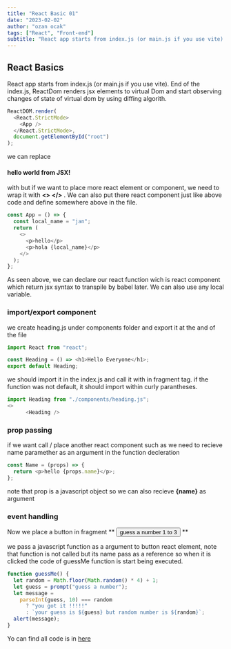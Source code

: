 ```yaml
---
title: "React Basic 01"
date: "2023-02-02"
author: "ozan ocak"
tags: ["React", "Front-end"]
subtitle: "React app starts from index.js (or main.js if you use vite)..."
---
```


## React Basics

React app starts from index.js (or main.js if you use vite). End of the index.js, ReactDom renders jsx elements to virtual Dom
and start observing changes of state of virtual dom by using diffing algorith.

```javascript
ReactDOM.render(
  <React.StrictMode>
    <App />
  </React.StrictMode>,
  document.getElementById("root")
);
```

we can replace **<h4>hello world from JSX!</h4>** with <App/> but if we want to place more react element or component, we need to wrap
it with **<> </>** . We can also put there react component just like above code and define <App /> somewhere above in the file.

```javascript
const App = () => {
  const local_name = "jan";
  return (
    <>
      <p>hello</p>
      <p>hola {local_name}</p>
    </>
  );
};
```

As seen above, we can declare our react function wich is react component which return jsx syntax to transpile by babel later. We can also use any local
variable.

### import/export component

we create heading.js under components folder and export it at the and of the file

```javascript
import React from "react";

const Heading = () => <h1>Hello Everyone</h1>;
export default Heading;
```

we should import it in the index.js and call it with in fragment tag. if the function was not default, it should import within
curly parantheses.

```javascript
import Heading from "./components/heading.js";
<>
      <Heading />
```

### prop passing

if we want call / place another react component such as **<Name name="jane" />**
we need to recieve name paramether as an argument in the function decleration

```javascript
const Name = (props) => {
  return <p>hello {props.name}</p>;
};
```

note that prop is a javascript object so we can also recieve **{name}** as argument

### event handling

Now we place a button in fragment
**
<button onClick={guessMe}> guess a number 1 to 3 </button>
**

we pass a javascript function as a argument to button react element, note that function is not called but its name pass as a reference
so when it is clicked the code of guessMe function is start being executed.

```javascript
function guessMe() {
  let random = Math.floor(Math.random() * 4) + 1;
  let guess = prompt("guess a number");
  let message =
    parseInt(guess, 10) === random
      ? "you got it !!!!!"
      : `your guess is ${guess} but random number is ${random}`;
  alert(message);
}
```

Yo can find all code is in [here](https://codesandbox.io/s/codepen-with-react-forked-sfwxsz?file=/src/index.js)

